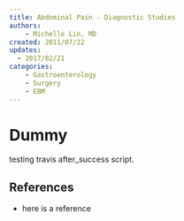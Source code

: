 ```yaml
---
title: Abdominal Pain - Diagnostic Studies
authors:
    - Michelle Lin, MD
created: 2011/07/22
updates: 
  - 2017/02/21
categories:
    - Gastroenterology
    - Surgery
    - EBM
---
```


# Dummy

testing travis after_success script.

## References 

- here is a reference